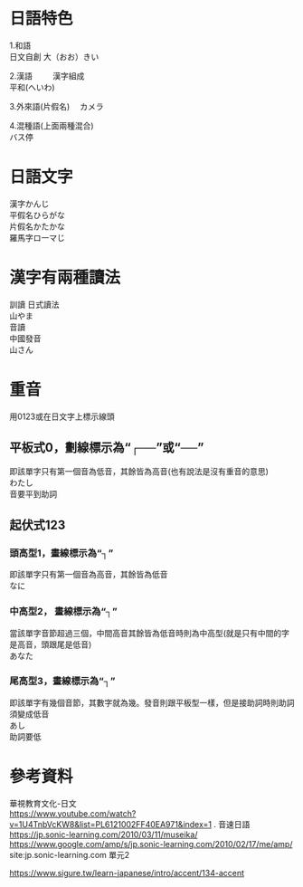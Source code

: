 # 日語特色  
1.和語    
日文自創
大（おお）きい
  
2.漢語  　　
漢字組成  
平和(へいわ)　　
  
3.外來語(片假名)　
カメラ　　
  
4.混種語(上面兩種混合)   
バス停  
  
# 日語文字  
漢字かんじ　　  
平假名ひらがな　　  
片假名かたかな　　  
羅馬字ロ一マじ    

# 漢字有兩種讀法   
訓讀
日式讀法  
山やま  
音讀  
中國發音  
山さん  

# 重音  
用0123或在日文字上標示線頭  

## 平板式0，劃線標示為“┌──”或“──”   
即該單字只有第一個音為低音，其餘皆為高音(也有說法是沒有重音的意思)  
わたし  
音要平到助詞  

## 起伏式123  
### 頭高型1，畫線標示為“┐”  
即該單字只有第一個音為高音，其餘皆為低音  
なに  
### 中高型2， 畫線標示為“┐”   
當該單字音節超過三個，中間高音其餘皆為低音時則為中高型(就是只有中間的字是高音，頭跟尾是低音)   
あなた  
### 尾高型3，畫線標示為“┐”  
即該單字有幾個音節，其數字就為幾。發音則跟平板型一樣，但是接助詞時則助詞須變成低音  
あし  
助詞要低  

# 參考資料  
華視教育文化-日文  
https://www.youtube.com/watch?v=1U4TnbVcKW8&list=PL6121002FF40EA971&index=1 . 
音速日語  
https://jp.sonic-learning.com/2010/03/11/museika/  
https://www.google.com/amp/s/jp.sonic-learning.com/2010/02/17/me/amp/  
site:jp.sonic-learning.com 單元2  

https://www.sigure.tw/learn-japanese/intro/accent/134-accent  


